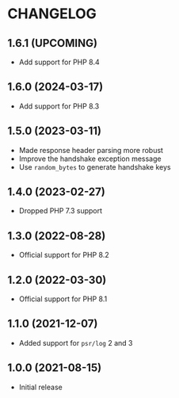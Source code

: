 # CHANGELOG


## 1.6.1 (UPCOMING)

* Add support for PHP 8.4


## 1.6.0 (2024-03-17)

* Add support for PHP 8.3


## 1.5.0 (2023-03-11)

* Made response header parsing more robust
* Improve the handshake exception message
* Use `random_bytes` to generate handshake keys


## 1.4.0 (2023-02-27)

* Dropped PHP 7.3 support


## 1.3.0 (2022-08-28)

* Official support for PHP 8.2


## 1.2.0 (2022-03-30)

* Official support for PHP 8.1


## 1.1.0 (2021-12-07)

* Added support for `psr/log` 2 and 3


## 1.0.0 (2021-08-15)

* Initial release
